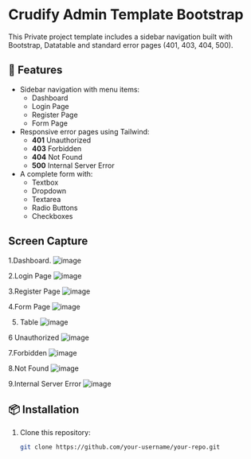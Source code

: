 # Crudify Admin Template Bootstrap

This Private project template includes a sidebar navigation built with Bootstrap, Datatable and standard error pages (401, 403, 404, 500).

## 🚀 Features
- Sidebar navigation with menu items:
  - Dashboard
  - Login Page
  - Register Page
  - Form Page
- Responsive error pages using Tailwind:
  - **401** Unauthorized
  - **403** Forbidden
  - **404** Not Found
  - **500** Internal Server Error
- A complete form with:
  - Textbox
  - Dropdown
  - Textarea
  - Radio Buttons
  - Checkboxes
## Screen Capture
1.Dashboard.
![image](https://github.com/user-attachments/assets/9dbcfe9b-a1ba-4d63-865e-d647ec788bda)


2.Login Page
![image](https://github.com/user-attachments/assets/9b178000-7b67-40e2-8fbb-4efd57995ce9)

3.Register Page
![image](https://github.com/user-attachments/assets/f5c0bf23-a52f-488c-bcbf-fc61c693379b)

4.Form Page
![image](https://github.com/user-attachments/assets/84344215-e2e0-4f78-9f7e-eeb2f6864ce3)

5. Table
![image](https://github.com/user-attachments/assets/272ca76a-497a-40df-beac-035ff67bda15)

6 Unauthorized
![image](https://github.com/user-attachments/assets/e38b2cf5-825e-4889-a127-fa88e10d820f)

7.Forbidden
![image](https://github.com/user-attachments/assets/4c97d043-884e-41dd-88e5-1a28430d0e18)

8.Not Found
![image](https://github.com/user-attachments/assets/4333ebff-72d4-4c56-b6e3-656d13280d26)

9.Internal Server Error
![image](https://github.com/user-attachments/assets/3d57962b-80e5-47bf-a5e9-09cce2d9d84b)







## 📦 Installation
1. Clone this repository:
   ```sh
   git clone https://github.com/your-username/your-repo.git
